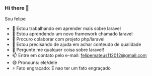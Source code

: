 ### Hi there 👋
Sou felipe

- 🔭 Estou trabalhando em aprender mais sobre laravel
- 🌱 Estou aprendendo um novo framework chamado laravel
- 👯 Procuro colaborar com projeto php/laravel
- 🤔 Estou precisando de ajuda em achar conteudo de qualidade
- 💬 Pergunte me qualquer coisa sobre laravel!
- 📫 Entre em contato pelo e-mail: felipemateus112012@gmail.com
- 😄 Pronouns: ele/dele
- ⚡ Fato engraçado: É nao ter um fato engraçado  

